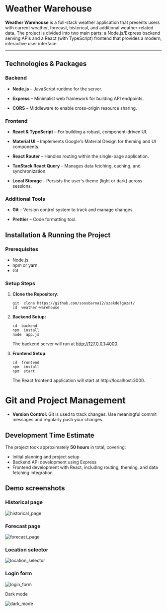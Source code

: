 
# Weather Warehouse

  

**Weather Warehouse** is a full-stack weather application that presents users with current weather, forecast, historical, and additional weather-related data. The project is divided into two main parts: a Node.js/Express backend serving APIs and a React (with TypeScript) frontend that provides a modern, interactive user interface.

  

---

  

## Technologies & Packages

  

### Backend

-  **Node.js** – JavaScript runtime for the server.

-  **Express** – Minimalist web framework for building API endpoints.

-  **CORS** – Middleware to enable cross-origin resource sharing.

  

### Frontend

-  **React & TypeScript** – For building a robust, component-driven UI.

-  **Material UI** – Implements Google's Material Design for theming and UI components.

-  **React Router** – Handles routing within the single-page application.

-  **TanStack React Query** – Manages data fetching, caching, and synchronization.

-  **Local Storage** – Persists the user's theme (light or dark) across sessions.

  

### Additional Tools

-  **Git** – Version control system to track and manage changes.

-  **Prettier** – Code formatting tool.



## Installation & Running the Project

### Prerequisites

-   Node.js
-   npm or yarn
-   Git

### Setup Steps

1.  **Clone the Repository:**
	```
    git  clone https://github.com/soosbarna12/szakdolgozat/
    cd  weather-warehouse
    ```
    
2.  **Backend Setup:**
    ```
    cd  backend    
    npm  install    
    node  app.js
    ```
    The backend server will run at  http://127.0.0.1:4000.
    
3.  **Frontend Setup:**
    ```
    cd  frontend    
    npm  install    
    npm  start
    ```
    The React frontend application will start at  http://localhost:3000.



# Git and Project Management

-   **Version Control:**  Git is used to track changes. Use meaningful commit messages and regularly push your changes.

## Development Time Estimate

The project took approximately  **50 hours**  in total, covering:

-   Initial planning and project setup
-   Backend API development using Express
-   Frontend development with React, including routing, theming, and data fetching integration

## Demo screenshots

### Historical page

![historical_page](https://github.com/user-attachments/assets/57d56ace-8a55-4a6c-9d8c-277d5d5949ec)

### Forecast page

![forecast_page](https://github.com/user-attachments/assets/8427b3db-1742-4761-b81b-271492f66308)

### Location selector

![location_selector](https://github.com/user-attachments/assets/86ebc1a1-2474-4441-9aab-89963b77c26c)

### Login form

![login_form](https://github.com/user-attachments/assets/2084bca6-be87-4ac5-9aa1-426864940467)

Dark mode

![dark_mode](https://github.com/user-attachments/assets/f93e00e9-b646-48fa-a983-dd517e1e17a9)

